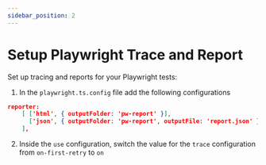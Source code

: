 ```yaml
---
sidebar_position: 2
---
```


# Setup Playwright Trace and Report

Set up tracing and reports for your Playwright tests:

1. In the `playwright.ts.config` file add the following configurations 

```json
reporter: 
    [ ['html', { outputFolder: 'pw-report' }], 
      ['json', { outputFolder: 'pw-report', outputFile: 'report.json' }]
    ],
```
2. Inside the `use` configuration, switch the value for the `trace` configuration from `on-first-retry` to `on`